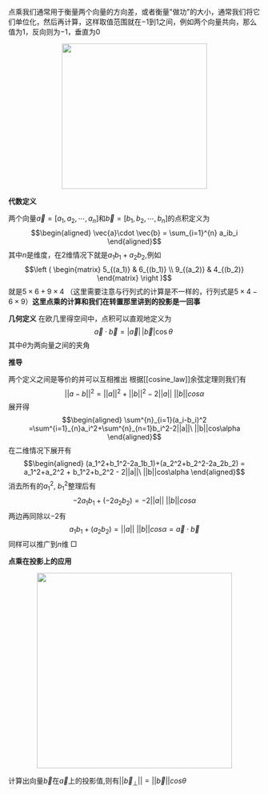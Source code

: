 点乘我们通常用于衡量两个向量的方向差，或者衡量"做功"的大小，通常我们将它们单位化，然后再计算，这样取值范围就在$-1$到$1$之间，例如两个向量共向，那么值为$1$，反向则为$-1$，垂直为$0$
<div align=center><img src="https://cdn.jsdelivr.net/gh/aaronmack/image-hosting@master/mathematics/点乘.78lv308m6p80.webp" width="290"></div>



**代数定义**

两个向量${\displaystyle {\vec {a}}=[a_{1},a_{2},\cdots ,a_{n}]}$和${\displaystyle {\vec {b}}=[b_{1},b_{2},\cdots ,b_{n}]}$的点积定义为
$$\begin{aligned} \vec{a}\cdot \vec{b} = \sum_{i=1}^{n} a_ib_i \end{aligned}$$其中$n$是维度，在2维情况下就是$a_1b_1+a_2b_2$,例如
$$\left ( \begin{matrix} 5_{(a_1)} & 6_{(b_1)} \\ 9_{(a_2)} & 4_{(b_2)} \end{matrix} \right )$$就是$5\times 6+9\times 4$ （这里需要注意与行列式的计算是不一样的，行列式是$5\times 4-6\times 9$）**这里点乘的计算和我们在转置那里讲到的投影是一回事**

**几何定义**
在欧几里得空间中，点积可以直观地定义为
$${\displaystyle {\vec {a}}\cdot {\vec {b}}=|{\vec {a}}|\,|{\vec {b}}|\cos \theta \;}$$
其中$\theta$为两向量之间的夹角

**推导**

两个定义之间是等价的并可以互相推出
根据[[cosine_law]]余弦定理则我们有
$$|| a-b ||^2 = ||a||^2+||b||^2-2||a||\ ||b||cos\alpha$$展开得
$$\begin{aligned} \sum^{n}_{i=1}(a_i-b_i)^2 =\sum^{i=1}_{n}a_i^2+\sum^{n}_{n=1}b_i^2-2||a||\ ||b||cos\alpha \end{aligned}$$在二维情况下展开有
$$\begin{aligned} (a_1^2+b_1^2-2a_1b_1)+(a_2^2+b_2^2-2a_2b_2) = a_1^2+a_2^2 + b_1^2+b_2^2 - 2||a||\ ||b||cos\alpha \end{aligned}$$消去所有的$a_1^2,\ b_1^2$整理后有
$$-2a_1b_1 + (-2a_2b_2) =  - 2||a||\ ||b||cos\alpha$$两边再同除以$-2$有
$$a_1b_1 + (a_2b_2) = ||a||\ ||b||cos\alpha = \vec{a}\cdot \vec{b}$$ 同样可以推广到$n$维 □

**点乘在投影上的应用**<div align=center><img src="https://cdn.jsdelivr.net/gh/aaronmack/image-hosting@master/mathematics/DotProductForProjection.20f8sxq8tejk.webp" width="390"></div>

计算出向量$\vec{b}$在$\vec{a}$上的投影值,则有$||\vec{b}_{\perp}|| = ||\vec{b}||cos\theta$ 